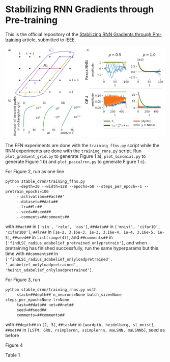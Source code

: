 # Stabilizing RNN Gradients through Pre-training

This is the official repository of the [Stabilizing RNN Gradients through Pre-training](https://arxiv.org/abs/2308.12075) 
article, submitted to IEEE.


![Drag Racing](tools/lscs.png)

The FFN experiments are done with the ```training_ffns.py``` script while the RNN experiments
are done with the ```training_rnns.py``` script. Run ```plot_gradient_grid.py``` to generate
Figure 1 a), ```plot_binomial.py``` to generate Figure 1 b) and ```plot_pascalrnn.py``` 
to generate Figure 1 c).

For Figure 2, run as one line


```
python stable_drnn/training_ffns.py
     --depth=30 --width=128 --epochs=50 --steps_per_epoch=-1 --pretrain_epochs=100
     --activation=##act##'
     --dataset=##data##
     --lr=##lr##
     --seed=##seed##
     --comments=##comments##
```

 
with ```##act##``` in ```['sin', 'relu', 'cos']```,  ```##data##``` in ```['mnist', 'cifar10', 'cifar100']```, 
 ```##lr##``` in ```[1e-2, 3.16e-3, 1e-3, 3.16e-4, 1e-4, 3.16e-5, 1e-5]```, ```##seed##``` in ```list(range(4))```,
and ```##comments##``` in ```['findLSC_radius_adabelief_pretrained_onlypretrain']```, and when pretraining has finished successfully,
run the same hyperparams but this time with 
```##comments##``` in ```['findLSC_radius_adabelief_onlyloadpretrained', '_adabelief_onlyloadpretrained', 'heinit_adabelief_onlyloadpretrained']```.

For Figure 3, run 

```
python stable_drnn/training_rnns.py with
     stack=##depth## n_neurons=None batch_size=None steps_per_epoch=None lr=None
     task=##data## net=##net##
     seed=##seed##
     comments=##comments##
```

with ```##depth##``` in ```[2, 5]```, ```##task##``` in ```[wordptb, heidelberg, sl_mnist]```, 
```##net##``` in ```[LSTM, GRU, rsimplernn, ssimplernn, maLSNN, maLSNNb]```, seed as before

Figure 4

Table 1